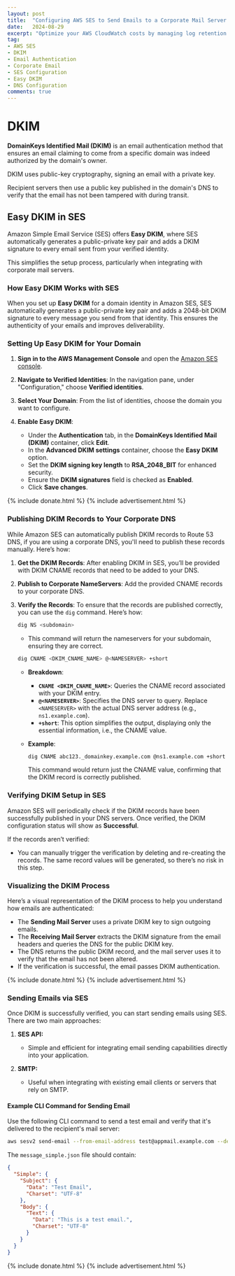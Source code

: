 ```yaml
---
layout: post
title:  "Configuring AWS SES to Send Emails to a Corporate Mail Server Using Easy DKIM"
date:   2024-08-29
excerpt: "Optimize your AWS CloudWatch costs by managing log retention settings and leveraging the CloudWatch Logs Infrequent Access log class"
tag:
- AWS SES
- DKIM
- Email Authentication
- Corporate Email
- SES Configuration
- Easy DKIM
- DNS Configuration
comments: true
---
```


# DKIM

**DomainKeys Identified Mail (DKIM)** is an email authentication method that ensures an email claiming to come from a specific domain was indeed authorized by the domain's owner. 

DKIM uses public-key cryptography, signing an email with a private key. 

Recipient servers then use a public key published in the domain's DNS to verify that the email has not been tampered with during transit.

## Easy DKIM in SES

Amazon Simple Email Service (SES) offers **Easy DKIM**, where SES automatically generates a public-private key pair and adds a DKIM signature to every email sent from your verified identity. 

This simplifies the setup process, particularly when integrating with corporate mail servers.

### How Easy DKIM Works with SES

When you set up **Easy DKIM** for a domain identity in Amazon SES, SES automatically generates a public-private key pair and adds a 2048-bit DKIM signature to every message you send from that identity. This ensures the authenticity of your emails and improves deliverability.

### Setting Up Easy DKIM for Your Domain

1. **Sign in to the AWS Management Console** and open the [Amazon SES console](https://console.aws.amazon.com/ses/).

2. **Navigate to Verified Identities**: In the navigation pane, under "Configuration," choose **Verified identities**.

3. **Select Your Domain**: From the list of identities, choose the domain you want to configure.

4. **Enable Easy DKIM**:
   - Under the **Authentication** tab, in the **DomainKeys Identified Mail (DKIM)** container, click **Edit**.
   - In the **Advanced DKIM settings** container, choose the **Easy DKIM** option.
   - Set the **DKIM signing key length** to **RSA_2048_BIT** for enhanced security.
   - Ensure the **DKIM signatures** field is checked as **Enabled**.
   - Click **Save changes**.


{% include donate.html %}
{% include advertisement.html %}

### Publishing DKIM Records to Your Corporate DNS

While Amazon SES can automatically publish DKIM records to Route 53 DNS, if you are using a corporate DNS, you'll need to publish these records manually. Here’s how:

1. **Get the DKIM Records**: After enabling DKIM in SES, you’ll be provided with DKIM CNAME records that need to be added to your DNS.

2. **Publish to Corporate NameServers**: Add the provided CNAME records to your corporate DNS.

3. **Verify the Records**: To ensure that the records are published correctly, you can use the `dig` command. Here’s how:

   ```bash
   dig NS <subdomain>
   ```
   - This command will return the nameservers for your subdomain, ensuring they are correct.

   ```bash
   dig CNAME <DKIM_CNAME_NAME> @<NAMESERVER> +short
   ```
   - **Breakdown**:
     - **`CNAME <DKIM_CNAME_NAME>`**: Queries the CNAME record associated with your DKIM entry.
     - **`@<NAMESERVER>`**: Specifies the DNS server to query. Replace `<NAMESERVER>` with the actual DNS server address (e.g., `ns1.example.com`).
     - **`+short`**: This option simplifies the output, displaying only the essential information, i.e., the CNAME value.

   - **Example**: 
     ```bash
     dig CNAME abc123._domainkey.example.com @ns1.example.com +short
     ```
     This command would return just the CNAME value, confirming that the DKIM record is correctly published.

### Verifying DKIM Setup in SES

Amazon SES will periodically check if the DKIM records have been successfully published in your DNS servers. Once verified, the DKIM configuration status will show as **Successful**.

If the records aren’t verified:
- You can manually trigger the verification by deleting and re-creating the records. The same record values will be generated, so there’s no risk in this step.

### Visualizing the DKIM Process

Here’s a visual representation of the DKIM process to help you understand how emails are authenticated:

- The **Sending Mail Server** uses a private DKIM key to sign outgoing emails.
- The **Receiving Mail Server** extracts the DKIM signature from the email headers and queries the DNS for the public DKIM key.
- The DNS returns the public DKIM record, and the mail server uses it to verify that the email has not been altered.
- If the verification is successful, the email passes DKIM authentication.


{% include donate.html %}
{% include advertisement.html %}

### Sending Emails via SES

Once DKIM is successfully verified, you can start sending emails using SES. There are two main approaches:

1. **SES API:**
   - Simple and efficient for integrating email sending capabilities directly into your application.

2. **SMTP:**
   - Useful when integrating with existing email clients or servers that rely on SMTP.

#### Example CLI Command for Sending Email

Use the following CLI command to send a test email and verify that it's delivered to the recipient's mail server:

```bash
aws sesv2 send-email --from-email-address test@appmail.example.com --destination "ToAddresses=admin@example.com" --content file://message_simple.json --region us-east-1
```

The `message_simple.json` file should contain:

```json
{
  "Simple": {
    "Subject": {
      "Data": "Test Email",
      "Charset": "UTF-8"
    },
    "Body": {
      "Text": {
        "Data": "This is a test email.",
        "Charset": "UTF-8"
      }
    }
  }
}
```

{% include donate.html %}
{% include advertisement.html %}